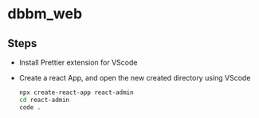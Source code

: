 # dbbm_web

## Steps

* Install Prettier extension for VScode
* Create a react App, and open the new created directory using VScode

  ```bash
  npx create-react-app react-admin
  cd react-admin
  code .
  ```
